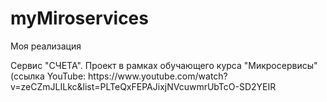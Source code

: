 # myMiroservices
<p>Моя реализация</p>
Сервис "СЧЕТА". Проект в рамках обучающего курса "Микросервисы" (ссылка YouTube: https://www.youtube.com/watch?v=zeCZmJLILkc&amp;list=PLTeQxFEPAJixjNVcuwmrUbTcO-SD2YEIR

